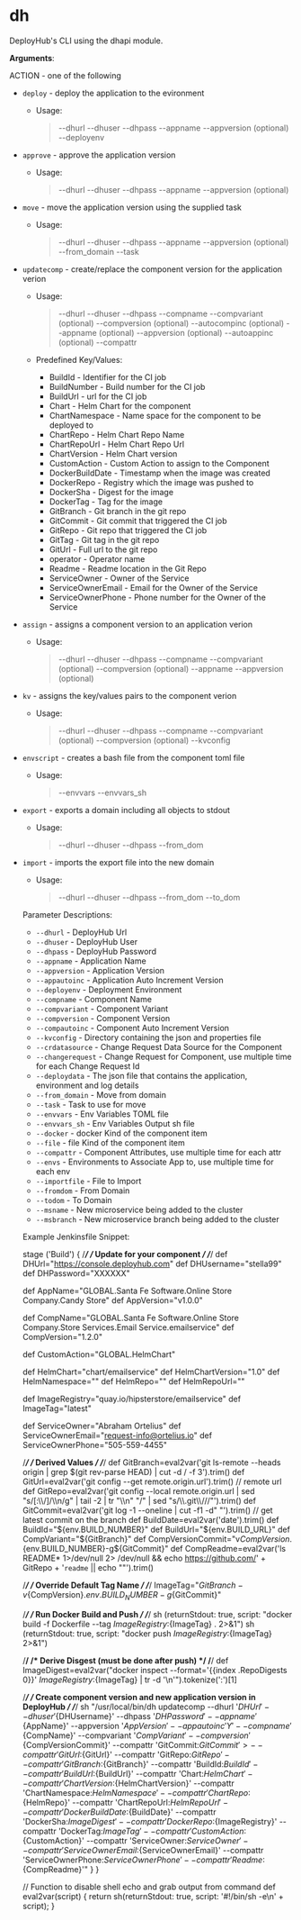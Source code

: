 <a name="dh"></a>
# dh

DeployHub's CLI using the dhapi module.

**Arguments**:

  
  ACTION - one of the following
  
- `deploy` - deploy the application to the evironment
  - Usage:
    > --dhurl
    > --dhuser
    > --dhpass
    > --appname
    > --appversion (optional)
    > --deployenv
  
- `approve` - approve the application version
  - Usage:
    > --dhurl
    > --dhuser
    > --dhpass
    > --appname
    > --appversion (optional)
  
- `move` - move the application version using the supplied task
  - Usage:
    > --dhurl
    > --dhuser
    > --dhpass
    > --appname
    > --appversion (optional)
    > --from_domain
    > --task
  
- `updatecomp` - create/replace the component version for the application verion
  - Usage:
    > --dhurl
    > --dhuser
    > --dhpass
    > --compname
    > --compvariant (optional)
    > --compversion (optional)
    > --autocompinc (optional)
    > --appname (optional)
    > --appversion (optional)
    > --autoappinc (optional)
    > --compattr
  
  - Predefined Key/Values:
    * BuildId - Identifier for the CI job
    * BuildNumber - Build number for the CI job
    * BuildUrl - url for the CI job
    * Chart - Helm Chart for the component
    * ChartNamespace - Name space for the component to be deployed to
    * ChartRepo - Helm Chart Repo Name
    * ChartRepoUrl - Helm Chart Repo Url
    * ChartVersion - Helm Chart version
    * CustomAction - Custom Action to assign to the Component
    * DockerBuildDate - Timestamp when the image was created
    * DockerRepo - Registry which the image was pushed to
    * DockerSha - Digest for the image
    * DockerTag - Tag for the image
    * GitBranch - Git branch in the git repo
    * GitCommit - Git commit that triggered the CI job
    * GitRepo - Git repo that triggered the CI job
    * GitTag - Git tag in the git repo
    * GitUrl - Full url to the git repo
    * operator - Operator name
    * Readme - Readme location in the Git Repo
    * ServiceOwner - Owner of the Service
    * ServiceOwnerEmail - Email for the Owner of the Service
    * ServiceOwnerPhone - Phone number for the Owner of the Service
  
- `assign` - assigns a component version to an application verion
  - Usage:
    > --dhurl
    > --dhuser
    > --dhpass
    > --compname
    > --compvariant (optional)
    > --compversion (optional)
    > --appname
    > --appversion (optional)
  
- `kv` - assigns the key/values pairs to the component verion
  - Usage:
    > --dhurl
    > --dhuser
    > --dhpass
    > --compname
    > --compvariant (optional)
    > --compversion (optional)
    > --kvconfig
  
- `envscript` - creates a bash file from the component toml file
  - Usage:
    > --envvars
    > --envvars_sh
  
- `export` - exports a domain including all objects to stdout
  - Usage:
    > --dhurl
    > --dhuser
    > --dhpass
    > --from_dom
  
- `import` - imports the export file into the new domain
  - Usage:
    > --dhurl
    > --dhuser
    > --dhpass
    > --from_dom
    > --to_dom
  
  Parameter Descriptions:
  - `--dhurl` - DeployHub Url
  - `--dhuser` - DeployHub User
  - `--dhpass` - DeployHub Password
  - `--appname` - Application Name
  - `--appversion` - Application Version
  - `--appautoinc` - Application Auto Increment Version
  - `--deployenv` - Deployment Environment
  - `--compname` - Component Name
  - `--compvariant` - Component Variant
  - `--compversion` - Component Version
  - `--compautoinc` - Component Auto Increment Version
  - `--kvconfig` - Directory containing the json and properties file
  - `--crdatasource` - Change Request Data Source for the Component
  - `--changerequest` - Change Request for Component, use multiple time for each Change Request Id
  - `--deploydata` - The json file that contains the application, environment and log details
  - `--from_domain` - Move from domain
  - `--task` - Task to use for move
  - `--envvars` - Env Variables TOML file
  - `--envvars_sh` - Env Variables Output sh file
  - `--docker` - docker Kind of the component item
  - `--file` - file Kind of the component item
  - `--compattr` - Component Attributes, use multiple time for each attr
  - `--envs` - Environments to Associate App to, use multiple time for each env
  - `--importfile` - File to Import
  - `--fromdom` - From Domain
  - `--todom` - To Domain
  - `--msname` - New microservice being added to the cluster
  - `--msbranch` - New microservice branch being added to the cluster
  
  
  Example Jenkinsfile Snippet:
  
  stage ('Build') {
  /*********************************/
  /*   Update for your component   */
  /*********************************/
  def DHUrl="https://console.deployhub.com"
  def DHUsername="stella99"
  def DHPassword="XXXXXX"
  
  def AppName="GLOBAL.Santa Fe Software.Online Store Company.Candy Store"
  def AppVersion="v1.0.0"
  
  def CompName="GLOBAL.Santa Fe Software.Online Store Company.Store Services.Email Service.emailservice"
  def CompVersion="1.2.0"
  
  def CustomAction="GLOBAL.HelmChart"
  
  def HelmChart="chart/emailservice"
  def HelmChartVersion="1.0"
  def HelmNamespace=""
  def HelmRepo=""
  def HelmRepoUrl=""
  
  def ImageRegistry="quay.io/hipsterstore/emailservice"
  def ImageTag="latest"
  
  def ServiceOwner="Abraham Ortelius"
  def ServiceOwnerEmail="request-info@ortelius.io"
  def ServiceOwnerPhone="505-559-4455"
  
  /*********************************/
  /*        Derived Values         */
  /*********************************/
  def GitBranch=eval2var('git ls-remote --heads origin | grep $(git rev-parse HEAD) | cut -d / -f 3').trim()
  def GitUrl=eval2var('git config --get remote.origin.url').trim()       // remote url
  def GitRepo=eval2var('git config --local remote.origin.url | sed "s/[:\\/]/\\n/g" | tail -2 | tr "\\n" "/" | sed "s/\\.git\\///"').trim()
  def GitCommit=eval2var('git log -1 --oneline | cut -f1 -d" "').trim()  // get latest commit on the branch
  def BuildDate=eval2var('date').trim()
  def BuildId="${env.BUILD_NUMBER}"
  def BuildUrl="${env.BUILD_URL}"
  def CompVariant="${GitBranch}"
  def CompVersionCommit="v${CompVersion}.${env.BUILD_NUMBER}-g${GitCommit}"
  def CompReadme=eval2var('ls README* 1>/dev/null 2> /dev/null && echo https://github.com/' + GitRepo + '`readme` || echo ""').trim()
  
  /*********************************/
  /* Override Default Tag Name     */
  /*********************************/
  ImageTag="${GitBranch}-v${CompVersion}.${env.BUILD_NUMBER}-g${GitCommit}"
  
  /*********************************/
  /* Run Docker Build and Push     */
  /*********************************/
  sh (returnStdout: true, script: "docker build -f Dockerfile --tag ${ImageRegistry}:${ImageTag} . 2>&1")
  sh (returnStdout: true, script: "docker push ${ImageRegistry}:${ImageTag} 2>&1")
  
  /********************************************/
  /* Derive Disgest (must be done after push) */
  /********************************************/
  def ImageDigest=eval2var("docker inspect --format='{{index .RepoDigests 0}}' ${ImageRegistry}:${ImageTag} | tr -d '\\n'").tokenize(':')[1]
  
  /*********************************************************************/
  /* Create component version and new application version in DeployHub */
  /*********************************************************************/
  sh "/usr/local/bin/dh updatecomp --dhurl '${DHUrl}' --dhuser '${DHUsername}' --dhpass '${DHPassword}' --appname '${AppName}' --appversion '${AppVersion}' --appautoinc 'Y' --compname '${CompName}' --compvariant '${CompVariant}' --compversion '${CompVersionCommit}' --compattr 'GitCommit:${GitCommit}'    > --compattr 'GitUrl:${GitUrl}' --compattr 'GitRepo:${GitRepo}' --compattr 'GitBranch:${GitBranch}' --compattr 'BuildId:${BuildId}' --compattr 'BuildUrl:${BuildUrl}' --compattr 'Chart:${HelmChart}' --compattr 'ChartVersion:${HelmChartVersion}' --compattr 'ChartNamespace:${HelmNamespace}' --compattr 'ChartRepo:${HelmRepo}' --compattr 'ChartRepoUrl:${HelmRepoUrl}' --compattr 'DockerBuildDate:${BuildDate}' --compattr 'DockerSha:${ImageDigest}' --compattr 'DockerRepo:${ImageRegistry}' --compattr 'DockerTag:${ImageTag}' --compattr 'CustomAction:${CustomAction}' --compattr 'ServiceOwner:${ServiceOwner}' --compattr 'ServiceOwnerEmail:${ServiceOwnerEmail}' --compattr 'ServiceOwnerPhone:${ServiceOwnerPhone}' --compattr 'Readme:${CompReadme}'"
  }
  }
  
  // Function to disable shell echo and grab output from command
  def eval2var(script) {
  return sh(returnStdout: true, script: '#!/bin/sh -e\n' + script);
  }

